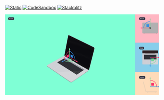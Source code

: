 [![Static](https://img.shields.io/badge/demo-%23646CFF.svg?logo=html5&logoColor=white)](https://pmndrs.github.io/examples/multiple-views-with-uniform-controls)
[![CodeSandbox](https://img.shields.io/badge/codesandbox-040404?logo=codesandbox&logoColor=DBDBDB)](https://codesandbox.io/s/github/pmndrs/examples/tree/main/demos/multiple-views-with-uniform-controls)
[![Stackblitz](https://img.shields.io/badge/stackblitz-fff?logo=Stackblitz&logoColor=1389FD)](https://stackblitz.com/github/pmndrs/examples/tree/main/demos/multiple-views-with-uniform-controls)

![](thumbnail.png)
